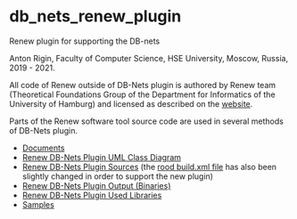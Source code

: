 # db_nets_renew_plugin

Renew plugin for supporting the DB-nets

Anton Rigin, Faculty of Computer Science, HSE University, Moscow, Russia, 2019 - 2021.

All code of Renew outside of DB-Nets plugin is authored by Renew team (Theoretical Foundations Group of the Department for Informatics of the University of Hamburg) and licensed as described on the [website](http://www.renew.de/).

Parts of the Renew software tool source code are used in several methods of DB-Nets plugin.

* [Documents](root/docs)
* [Renew DB-Nets Plugin UML Class Diagram](root/docs/other/RenewDBNetsPluginFormalismsClassDiagram)
* [Renew DB-Nets Plugin Sources](root/prj/sol/projects/renew2.5source/renew2.5/src/DBNets) (the [rood build.xml file](root/prj/sol/projects/renew2.5source/renew2.5/src/build.xml) has also been slightly changed in order to support the new plugin)
* [Renew DB-Nets Plugin Output (Binaries)](root/prj/sol/output)
* [Renew DB-Nets Plugin Used Libraries](root/prj/sol/lib)
* [Samples](root/prj/sol/samples)
